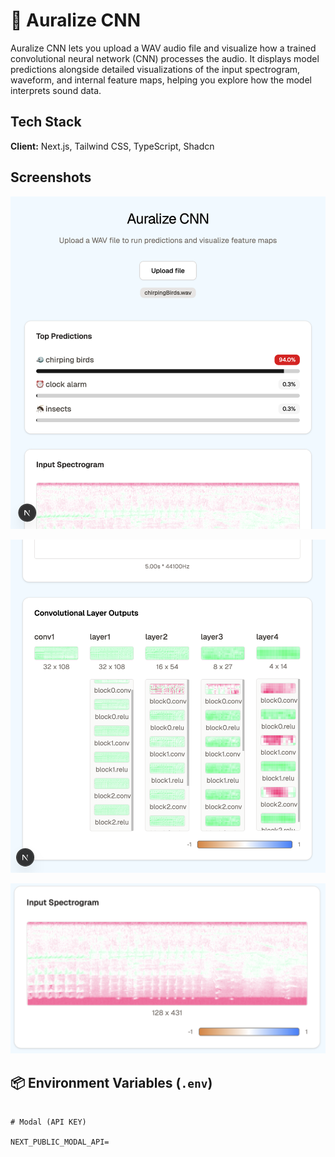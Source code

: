 # 🚀 Auralize CNN

Auralize CNN lets you upload a WAV audio file and visualize how a trained convolutional neural network (CNN) processes the audio. It displays model predictions alongside detailed visualizations of the input spectrogram, waveform, and internal feature maps, helping you explore how the model interprets sound data.

## Tech Stack

**Client:** Next.js, Tailwind CSS, TypeScript, Shadcn

## Screenshots

![App Screenshot](public/testOne.png)

![App Screenshot](public/testTwo.png)

![App Screenshot](public/testThree.png)

## 📦 Environment Variables (`.env`)

```env

# Modal (API KEY)

NEXT_PUBLIC_MODAL_API=

```
